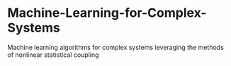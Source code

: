 # Machine-Learning-for-Complex-Systems
Machine learning algorithms for complex systems leveraging the methods of nonlinear statistical coupling
